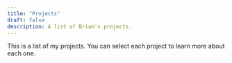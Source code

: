 ```yaml
---
title: "Projects"
draft: false
description: A list of Brian's projects.
---
```

This is a list of my projects. You can select each project to learn more about
each one.